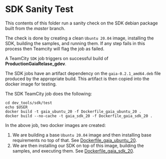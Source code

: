 # SDK Sanity Test
This contents of this folder run a sanity check on the SDK debian package built from the *master* branch.

The check is done by creating a clean `Ubuntu 20.04` image, installing the SDK, building the samples, and running them.  If any step fails in this process then Teamcity will flag the job as failed.

A TeamCity `SDK` job triggers on successful build of **ProductionGaiaRelase_gdev**.

The SDK jobs have an artifact dependency on the `gaia-0.2.1_amd64.deb` file produced by the appropriate build.  This artifact is then copied into the docker image for testing.

The SDK TeamCity job does the following:
```
cd dev_tools/sdk/test
echo $USER
docker build -t gaia_ubuntu_20 -f Dockerfile_gaia_ubuntu_20 .
docker build --no-cache -t gaia_sdk_20 -f Dockerfile_gaia_sdk_20 .
```
In the above job, two docker images are created:

1. We are building a base `Ubuntu 20.04` image and then installing base requirements no top of that. See [Dockerfile_gaia_ubuntu_20](https://github.com/gaia-platform/GaiaPlatform/blob/master/dev_tools/sdk/test/Dockerfile_gaia_ubuntu_20).
1. We are then installing our SDK on top of this image, building the samples, and executing them. See [Dockerfile_gaia_sdk_20](https://github.com/gaia-platform/GaiaPlatform/blob/master/dev_tools/sdk/test/Dockerfile_gaia_sdk_20).
